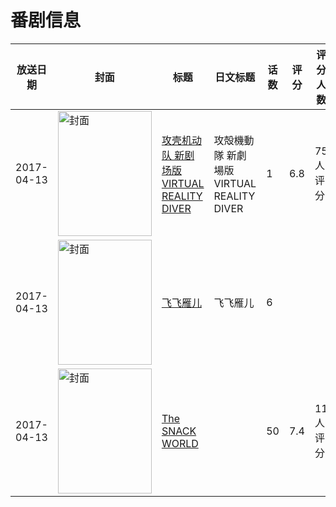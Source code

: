 # 番剧信息

|放送日期|封面|标题|日文标题|话数|评分|评分人数|
|---|---|---|---|---|---|---|
|2017-04-13|<img src="https://lain.bgm.tv/pic/cover/c/11/af/162032_RQjuI.jpg" alt="封面" style="width:150px;height:200px;object-fit:cover;">|[攻壳机动队 新剧场版 VIRTUAL REALITY DIVER](https://bangumi.tv/subject/162032)|攻殻機動隊 新劇場版 VIRTUAL REALITY DIVER|1|6.8|75人评分|
|2017-04-13|<img src="https://lain.bgm.tv/pic/cover/c/bd/94/228227_pt7eG.jpg" alt="封面" style="width:150px;height:200px;object-fit:cover;">|[飞飞雁儿](https://bangumi.tv/subject/228227)|飞飞雁儿|6|||
|2017-04-13|<img src="https://lain.bgm.tv/pic/cover/c/fb/71/188174_wJ6K1.jpg" alt="封面" style="width:150px;height:200px;object-fit:cover;">|[The SNACK WORLD](https://bangumi.tv/subject/188174)||50|7.4|11人评分|
